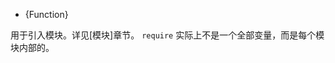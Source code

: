 <!-- YAML
added: v0.1.13
-->

<!-- type=var -->

* {Function}

用于引入模块。详见[模块]章节。
`require` 实际上不是一个全部变量，而是每个模块内部的。

